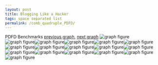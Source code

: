 ```yaml
---
layout: post
title: Blogging Like a Hacker
tags: space separated list
permalink: /comb_quadruple_PDFD/
---
```


PDFD Benchmarks
[previous graph](../comb_quadruple_O/), [next graph](../comb_quadruple_RB/)
<img src="./images/quadruple/PDFD/PDFD-AVL_box.png" alt="graph figure"><img src="./images/quadruple/PDFD/PDFD-A_box.png" alt="graph figure"><img src="./images/quadruple/PDFD/PDFD-CYPHERD_box.png" alt="graph figure"><img src="./images/quadruple/PDFD/PDFD-EGG_box.png" alt="graph figure"><img src="./images/quadruple/PDFD/PDFD-FACE_box.png" alt="graph figure"><img src="./images/quadruple/PDFD/PDFD-FLOYD_box.png" alt="graph figure"><img src="./images/quadruple/PDFD/PDFD-F_box.png" alt="graph figure"><img src="./images/quadruple/PDFD/PDFD-H_box.png" alt="graph figure"><img src="./images/quadruple/PDFD/PDFD-JSOND_box.png" alt="graph figure"><img src="./images/quadruple/PDFD/PDFD-K_box.png" alt="graph figure"><img src="./images/quadruple/PDFD/PDFD-O_box.png" alt="graph figure"><img src="./images/quadruple/PDFD/PDFD-PDFD_box.png" alt="graph figure"><img src="./images/quadruple/PDFD/PDFD-RB_box.png" alt="graph figure"><img src="./images/quadruple/PDFD/PDFD-ROD_box.png" alt="graph figure"><img src="./images/quadruple/PDFD/PDFD-SMATRIX_box.png" alt="graph figure"><img src="./images/quadruple/PDFD/PDFD-SORTD_box.png" alt="graph figure"><img src="./images/quadruple/PDFD/PDFD-ZB_box.png" alt="graph figure">